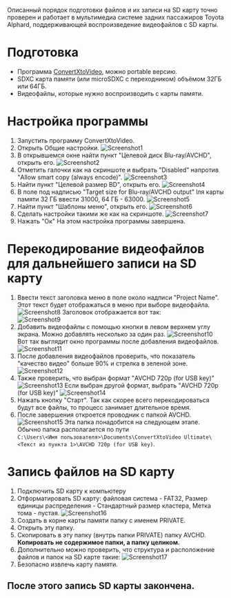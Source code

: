Описанный порядок подготовки файлов и их записи на SD карту точно проверен и работает в мультимедиа системе задних пассажиров Toyota Alphard, поддерживающей воспроизведение видеофайлов с SD карты.
# Подготовка

 - Программа [ConvertXtoVideo](https://www.vso-software.fr/products/video-converter/convert-x-to-video.php), можно portable версию.
 - SDXC карта памяти (или microSDXC с переходником) объёмом 32ГБ или 64ГБ.
 - Видеофайлы, которые нужно воспроизводить с карты памяти.

# Настройка программы

 1. Запустить программу ConvertXtoVideo.
 2. Открыть Общие настройки.
 ![Screenshot1](Screenshots/Screen1.jpg)
 3. В открывшемся окне найти пункт "Целевой диск Blu-ray/AVCHD", открыть его.
 ![Screenshot2](Screenshots/Screen2.jpg)
 4. Отметить галочки как на скриншоте и выбрать "Disabled" напротив "Allow smart copy (always encode)".
 ![Screenshot3](Screenshots/Screen3.jpg)
 5. Найти пункт "Целевой размер BD", открыть его.
 ![Screenshot4](Screenshots/Screen4.jpg)
 6. В поле под надписью "Target size for Blu-ray/AVCHD output" lля карты памяти 32 ГБ ввести 31000, 64 ГБ - 63000.
 ![Screenshot5](Screenshots/Screen5.jpg)
 7. Найти пункт "Шаблоны меню", открыть его.
 ![Screenshot6](Screenshots/Screen6.jpg)
 8. Сделать настройки такими же как на скриншоте.
 ![Screenshot7](Screenshots/Screen7.jpg)
 9. Нажать "Ок"
 На этом настройка программы завершена.
 
# Перекодирование видеофайлов для дальнейшего записи на SD карту
 1. Ввести текст заголовка меню в поле около надписи "Project Name". Этот текст будет отображаться в меню при выборе видеофайла.
 ![Screenshot8](Screenshots/Screen8.jpg)
 Заголовок отображается вот так:\
 ![Screenshot9](Screenshots/Screen9.jpg)
 2. Добавить видеофайлы с помощью кнопки в левом верхнем углу экрана. Можно добавлять несколько за один раз.
 ![Screenshot10](Screenshots/Screen10.jpg)
 Вот так выглядит окно программы после добавления видеофайлов.\
 ![Screenshot11](Screenshots/Screen11.jpg)
 3. После добавления видеофайлов проверить, что показатель "качество видео" больше 90% и стрелка в зеленой зоне.
 ![Screenshot12](Screenshots/Screen12.jpg)
 4. Также проверить, что выбран формат "AVCHD 720p (for USB key)"
 ![Screenshot13](Screenshots/Screen13.jpg)
 Если выбран другой формат, выбрать "AVCHD 720p (for USB key)"
 ![Screenshot14](Screenshots/Screen14.jpg)
 5. Нажать кнопку "Старт". Так как скорее всего перекодироваться будут все файлы, то процесс занимает длительное время.
 6. После завершения откроется проводник с папкой AVCHD.
 ![Screenshot15](Screenshots/Screen14.jpg)
 Эта папка понадобится на следующем этапе.\
 Обычно папка располагается по пути\
 `C:\Users\<Имя пользователя>\Documents\ConvertXtoVideo Ultimate\<Текст из пункта 1>\AVCHD 720p (for USB key)`.
 
# Запись файлов на SD карту
 1. Подключить SD карту к компьютеру
 2. Отформатировать SD карту: файловая система - FAT32, Размер единицы распределения - Стандартный размер кластера, Метка тома - пустая.
 ![Screenshot16](Screenshots/Screen16.jpg)
 3. Создать в корне карты памяти папку c именем PRIVATE.
 4. Открыть эту папку.
 5. Скопировать в эту папку (внутрь папки PRIVATE) папку AVCHD. **Копировать не содержимое папки, а папку целиком.**
 6. Дополнительно можно проверить, что структура и расположение файлов и папок на SD карте такие:
 ![Screenshot17](Screenshots/Screen17.jpg)
 7. Безопасно извлечь карту памяти.

## После этого запись SD карты закончена.